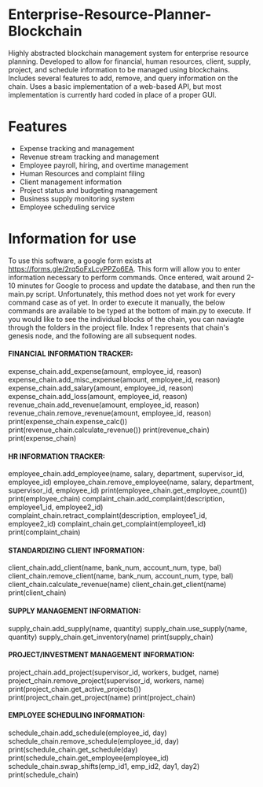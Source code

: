 # Enterprise-Resource-Planner-Blockchain
Highly abstracted blockchain management system for enterprise resource planning. Developed to allow for financial, human resources, client, supply, project, and schedule information to be managed using blockchains. Includes several features to add, remove, and query information on the chain. Uses a basic implementation of a web-based API, but most implementation is currently hard coded in place of a proper GUI.

# Features
* Expense tracking and management
* Revenue stream tracking and management
* Employee payroll, hiring, and overtime management
* Human Resources and complaint filing
* Client management information
* Project status and budgeting management
* Business supply monitoring system
* Employee scheduling service

# Information for use
To use this software, a google form exists at https://forms.gle/2rq5oFxLcyPPZo6EA. 
This form will allow you to enter information necessary to perform commands. Once entered, wait around 2-10 minutes for Google to process and update the database, and then run the main.py script. Unfortunately, this method does not yet work for every command case as of yet. In order to execute it manually, the below commands are available to be typed at the bottom of main.py to execute. If you would like to see the individual blocks of the chain, you can naviagte through the folders in the project file. Index 1 represents that chain's genesis node, and the following are all subsequent nodes.

#### FINANCIAL INFORMATION TRACKER:
expense_chain.add_expense(amount, employee_id, reason)
expense_chain.add_misc_expense(amount, employee_id, reason)
expense_chain.add_salary(amount, employee_id, reason)
expense_chain.add_loss(amount, employee_id, reason)
revenue_chain.add_revenue(amount, employee_id, reason)
revenue_chain.remove_revenue(amount, employee_id, reason)
print(expense_chain.expense_calc())
print(revenue_chain.calculate_revenue())
print(revenue_chain)
print(expense_chain)

#### HR INFORMATION TRACKER:
employee_chain.add_employee(name, salary, department, supervisor_id, employee_id)
employee_chain.remove_employee(name, salary, department, supervisor_id, employee_id)
print(employee_chain.get_employee_count())
print(employee_chain)
complaint_chain.add_complaint(description, employee1_id, employee2_id)
complaint_chain.retract_complaint(description, employee1_id, employee2_id)
complaint_chain.get_complaint(employee1_id)
print(complaint_chain)

#### STANDARDIZING CLIENT INFORMATION:
client_chain.add_client(name, bank_num, account_num, type, bal)
client_chain.remove_client(name, bank_num, account_num, type, bal)
client_chain.calculate_revenue(name)
client_chain.get_client(name)
print(client_chain)

#### SUPPLY MANAGEMENT INFORMATION:
supply_chain.add_supply(name, quantity)
supply_chain.use_supply(name, quantity)
supply_chain.get_inventory(name)
print(supply_chain)

#### PROJECT/INVESTMENT MANAGEMENT INFORMATION:
project_chain.add_project(supervisor_id, workers, budget, name)
project_chain.remove_project(supervisor_id, workers, name)
print(project_chain.get_active_projects())
print(project_chain.get_project(name)
print(project_chain)

#### EMPLOYEE SCHEDULING INFORMATION:
schedule_chain.add_schedule(employee_id, day)
schedule_chain.remove_schedule(employee_id, day)
print(schedule_chain.get_schedule(day)
print(schedule_chain.get_employee(employee_id)
schedule_chain.swap_shifts(emp_id1, emp_id2, day1, day2)
print(schedule_chain)
